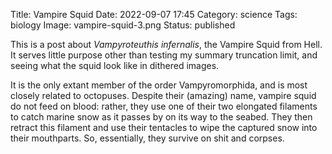 Title: Vampire Squid
Date: 2022-09-07 17:45
Category: science
Tags: biology
Image: vampire-squid-3.png
Status: published

This is a post about *Vampyroteuthis infernalis*, the Vampire Squid from Hell. It serves little purpose other than testing my summary truncation limit, and seeing what the squid look like in dithered images.

It is the only extant member of the order Vampyromorphida, and is most closely related to octopuses. Despite their (amazing) name, vampire squid do not feed on blood: rather, they use one of their two elongated filaments to catch marine snow as it passes by on its way to the seabed. They then retract this filament and use their tentacles to wipe the captured snow into their mouthparts. So, essentially, they survive on shit and corpses.
